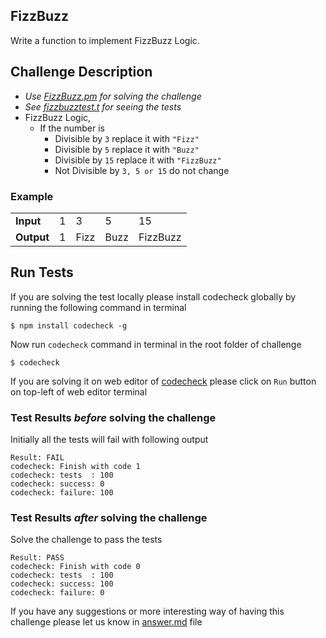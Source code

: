 ## FizzBuzz

Write a function to implement FizzBuzz Logic.

## Challenge Description
- *Use [FizzBuzz.pm](https://github.com/code-check/fizzbuzz/blob/perl/app/Fizzbuzz.pm) for solving the challenge*
- *See [fizzbuzztest.t](https://github.com/code-check/fizzbuzz/blob/perl/t/fizzbuzztest.t) for seeing the tests*
- FizzBuzz Logic,
  - If the number is
    - Divisible by ` 3 `  replace it with ` "Fizz" `
    - Divisible by ` 5 `  replace it with ` "Buzz" `
    - Divisible by ` 15 ` replace it with ` "FizzBuzz" `
    - Not Divisible by ` 3, 5 or 15 ` do not change

### Example

<table>
  <tr>
    <td><b>Input</b></td>
    <td>1</td>
    <td>3</td>
    <td>5</td>
    <td>15</td>
  </tr>
  <tr>
    <td><b>Output</b></td>
    <td>1</td>
    <td>Fizz</td>
    <td>Buzz</td>
    <td>FizzBuzz</td>
  </tr>
</table>


## Run Tests
If you are solving the test locally please install codecheck globally by running the following command in terminal
```
$ npm install codecheck -g 
```
Now run `codecheck` command in terminal in the root folder of challenge
```
$ codecheck
```
If you are solving it on web editor of [codecheck](http://code-check.io/) please click on `Run` button on top-left of web editor terminal

### Test Results *before* solving the challenge
Initially all the tests will fail with following output
```
Result: FAIL
codecheck: Finish with code 1
codecheck: tests  : 100
codecheck: success: 0
codecheck: failure: 100
```
### Test Results *after* solving the challenge
Solve the challenge to pass the tests
```
Result: PASS
codecheck: Finish with code 0
codecheck: tests  : 100
codecheck: success: 100
codecheck: failure: 0
```
If you have any suggestions or more interesting way of having this challenge please let us know in [answer.md](answer.md) file

